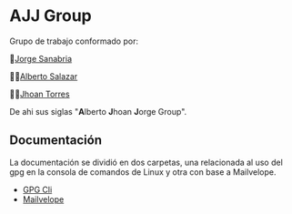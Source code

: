 # AJJ Group

Grupo de trabajo conformado por:  

🤵[Jorge Sanabria](https://github.com/jorgesanux)

👨‍💻[Alberto Salazar](https://github.com/albersamart)

👨‍🍳[Jhoan Torres](https://github.com/jhoant1510)

De ahi sus siglas "**A**lberto **J**hoan **J**orge Group".

## Documentación
La documentación se dividió en dos carpetas, una relacionada al uso del gpg en la consola de comandos de Linux y otra con base a Mailvelope.
- [GPG Cli](./cli/README.md)
- [Mailvelope](./pgp/README.md)
